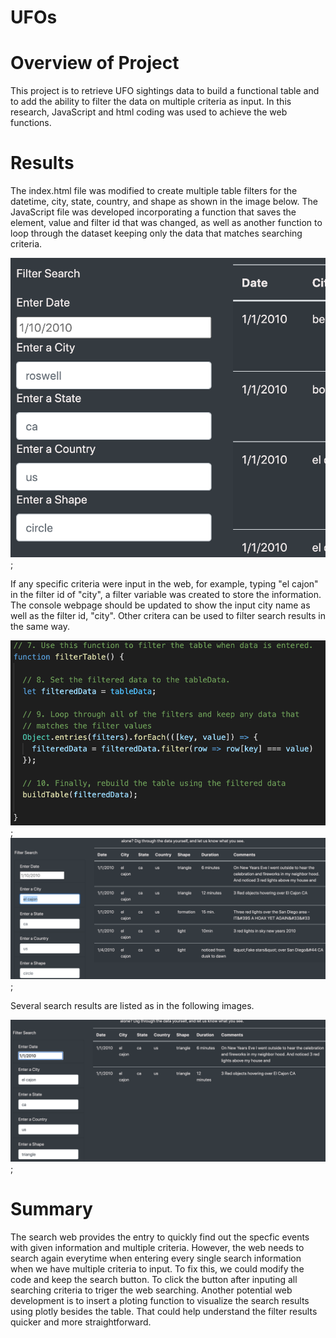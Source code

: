 # UFOs

# Overview of Project
This project is to retrieve UFO sightings data to build a functional table and to add the ability to filter the data on multiple criteria as input. In this research, JavaScript and html coding was used to achieve the web functions.

# Results
The index.html file was modified to create multiple table filters for the datetime, city, state, country, and shape as shown in the image below. The JavaScript file was developed incorporating a function that saves the element, value and filter id that was changed, as well as another function to loop through the dataset keeping only the data that matches searching criteria. 

![Multi_filters](https://github.com/hankai26/UFOs/blob/main/Resources/Multi_filters.png);

If any specific criteria were input in the web, for example, typing "el cajon" in the filter id of "city", a filter variable was created to store the information. The console webpage should be updated to show the input city name as well as the filter id, "city". Other critera can be used to filter search results in the same way. 

![loop_coding](https://github.com/hankai26/UFOs/blob/main/Resources/loop_coding.png);
![search_city](https://github.com/hankai26/UFOs/blob/main/Resources/city_filters_results.png);

Several search results are listed as in the following images.

![search_multi](https://github.com/hankai26/UFOs/blob/main/Resources/Multi_filters_results.png);


# Summary
The search web provides the entry to quickly find out the specfic events with given information and multiple criteria. However, the web needs to search again everytime when entering every single search information when we have multiple criteria to input. To fix this, we could modify the code and keep the search button. To click the button after inputing all searching criteria to triger the web searching. Another potential web development is to insert a ploting function to visualize the search results using plotly besides the table. That could help understand the filter results quicker and more straightforward.

